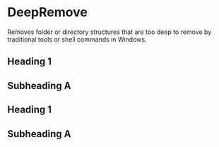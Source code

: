 # DeepRemove

Removes folder or directory structures that are too deep 
to remove by traditional tools or shell commands in Windows.

## Heading 1

## Subheading A

## Heading 1

## Subheading A
